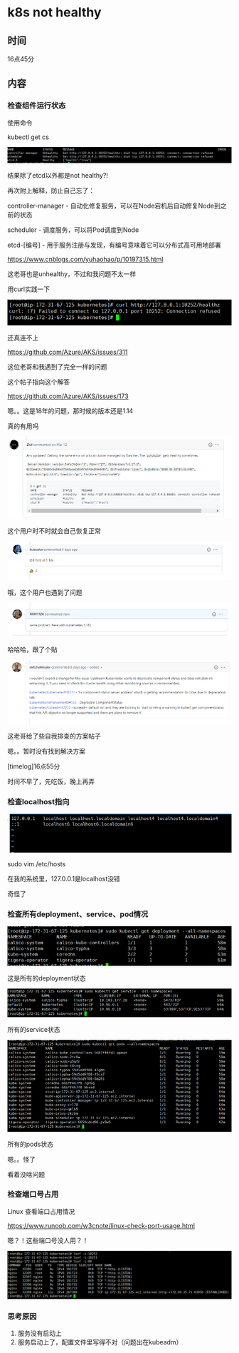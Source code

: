 # k8s not healthy

## 时间

16点45分

## 内容

### 检查组件运行状态

使用命令

 kubectl get cs

![image-20200804164624796](k8s%20not%20healthy.assets/image-20200804164624796.png)

结果除了etcd以外都是not healthy?!

再次附上解释，防止自己忘了：

controller-manager - 自动化修复服务，可以在Node宕机后自动修复Node到之前的状态

scheduler - 调度服务，可以将Pod调度到Node

etcd-[编号] - 用于服务注册与发现，有编号意味着它可以分布式高可用地部署



https://www.cnblogs.com/yuhaohao/p/10197315.html

这老哥也是unhealthy，不过和我问题不太一样



用curl实践一下

![image-20200804164927965](k8s%20not%20healthy.assets/image-20200804164927965.png)

还真连不上



https://github.com/Azure/AKS/issues/311

这位老哥和我遇到了完全一样的问题

这个帖子指向这个解答

https://github.com/Azure/AKS/issues/173

嗯。。这是18年的问题，那时候的版本还是1.14

真的有用吗



![image-20200804165339946](k8s%20not%20healthy.assets/image-20200804165339946.png)

这个用户时不时就会自己恢复正常



![image-20200804165359783](k8s%20not%20healthy.assets/image-20200804165359783.png)

哦，这个用户也遇到了问题



![image-20200804165455627](k8s%20not%20healthy.assets/image-20200804165455627.png)

哈哈哈，跟了个贴



![image-20200804165508361](k8s%20not%20healthy.assets/image-20200804165508361.png)

这老哥给了些自我排查的方案帖子

嗯。。暂时没有找到解决方案

[timelog]16点55分

时间不早了，先吃饭，晚上再弄



### 检查localhost指向

![image-20200804165847486](k8s%20not%20healthy.assets/image-20200804165847486.png)

sudo vim /etc/hosts

在我的系统里，127.0.0.1是localhost没错

奇怪了



### 检查所有deployment、service、pod情况

![image-20200804170009159](k8s%20not%20healthy.assets/image-20200804170009159.png)

这是所有的deployment状态



![image-20200804170031831](k8s%20not%20healthy.assets/image-20200804170031831.png)

所有的service状态



![image-20200804170050920](k8s%20not%20healthy.assets/image-20200804170050920.png)

所有的pods状态



嗯。。怪了

看着没啥问题

### 检查端口号占用

Linux 查看端口占用情况

https://www.runoob.com/w3cnote/linux-check-port-usage.html



嗯？！这些端口号没人用？！

![image-20200804170333535](k8s%20not%20healthy.assets/image-20200804170333535.png)



### 思考原因

1. 服务没有启动上
2. 服务启动上了，配置文件里写得不对（问题出在kubeadm）


